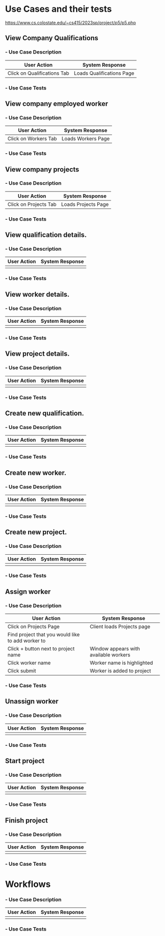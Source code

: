 # Use Cases and their tests
https://www.cs.colostate.edu/~cs415/2023sp/project/p5/p5.php

## View Company Qualifications
### - Use Case Description
| User Action | System Response |
|--|--|
| Click on Qualifications Tab | Loads Qualifications Page |

### - Use Case Tests

## View company employed worker
### - Use Case Description
| User Action | System Response |
|--|--|
| Click on Workers Tab | Loads Workers Page |
### - Use Case Tests

## View company projects
### - Use Case Description
| User Action | System Response |
|--|--|
| Click on Projects Tab | Loads Projects Page |
### - Use Case Tests

## View qualification details. 
### - Use Case Description
| User Action | System Response |
|--|--|
|  |  |
### - Use Case Tests

## View worker details.
### - Use Case Description
| User Action | System Response |
|--|--|
|  |  |
### - Use Case Tests

## View project details. 
### - Use Case Description
| User Action | System Response |
|--|--|
|  |  |
### - Use Case Tests

## Create new qualification. 
### - Use Case Description
| User Action | System Response |
|--|--|
|  |  |
### - Use Case Tests

## Create new worker. 
### - Use Case Description
| User Action | System Response |
|--|--|
|  |  |
### - Use Case Tests

## Create new project. 
### - Use Case Description
| User Action | System Response |
|--|--|
|  |  |
### - Use Case Tests

## Assign worker
### - Use Case Description
| User Action | System Response |
|--|--|
| Click on Projects Page | Client loads Projects page |
| Find project that you would like to add worker to |  |
| Click + button next to project name | Window appears with available workers |
| Click worker name | Worker name is highlighted |
| Click submit | Worker is added to project |
### - Use Case Tests

## Unassign worker
### - Use Case Description
| User Action | System Response |
|--|--|
|  |  |
### - Use Case Tests

## Start project
### - Use Case Description
| User Action | System Response |
|--|--|
|  |  |
### - Use Case Tests

## Finish project
### - Use Case Description
| User Action | System Response |
|--|--|
|  |  |
### - Use Case Tests

# Workflows
### - Use Case Description
| User Action | System Response |
|--|--|
|  |  |
### - Use Case Tests